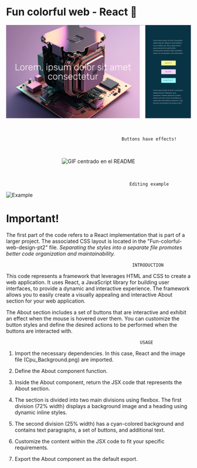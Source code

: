# Fun colorful web - React 💛

![Colourful Web Design](Web-Design.png)

<br>

                                                Buttons have effects!

<br>

<p align="center">
  <img src="https://github.com/valeriaRaizzman/Fun-colorful-web-design/assets/132442225/4ebef49b-9237-4a8e-bee3-faaf7ba3dc65" alt="GIF centrado en el README">
</p>

<br>

                                                   Editing example

![Example](https://github.com/valeriaRaizzman/Fun-colorful-web-design/assets/132442225/6e8621f8-22cd-4fd2-b48f-db5fbc91c51a)
                                          
# Important!

The first part of the code refers to a React implementation that is part of a larger project. The associated CSS layout is located in the "Fun-colorful-web-design-pt2" file.
<I>Separating the styles into a separate file promotes better code organization and maintainability.</i>

                                                    INTRODUCTION

This code represents a framework that leverages HTML and CSS to create a web application. It uses React, a JavaScript library for building user interfaces, to provide a dynamic and interactive experience. The framework allows you to easily create a visually appealing and interactive About section for your web application.

The About section includes a set of buttons that are interactive and exhibit an effect when the mouse is hovered over them.
You can customize the button styles and define the desired actions to be performed when the buttons are interacted with.


                                                       USAGE
                                                            
1. Import the necessary dependencies. In this case, React and the image file (Cpu_Background.png) are imported.

2. Define the About component function.

3. Inside the About component, return the JSX code that represents the About section.

4. The section is divided into two main divisions using flexbox. The first division (72% width) displays a background image and a heading using dynamic inline styles.

5. The second division (25% width) has a cyan-colored background and contains text paragraphs, a set of buttons, and additional text.

6. Customize the content within the JSX code to fit your specific requirements.

7. Export the About component as the default export.




